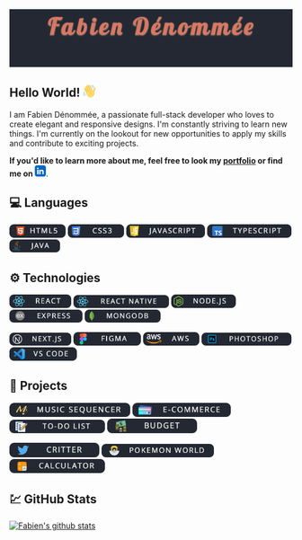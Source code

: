 <img src="bannerGitHub.gif">

## **Hello World!** <img src="handEmoji.png" width="22"/>
I am Fabien Dénommée, a passionate full-stack developer who loves to create elegant and responsive designs. I'm constantly striving to learn new things. I'm currently on the lookout for new opportunities to apply my skills and contribute to exciting projects.

**If you'd like to learn more about me, feel free to look my [portfolio](https://www.fabiend.ca) or find me on <a href="https://www.linkedin.com/in/fabien-developer/"><img src="linkedinIcon.png" width="20"/></a>**.
## **:computer: Languages**
<img src="html5.png" width="100"/> <img src="css3.png" width="100"/> 
<img src="javascript.png" width="140"/>
 <img src="typescript.png" width="150"/> 
<img src="java.png" width="90"/>
## **:gear: Technologies**
<img src="react.png" width="110"/> <img src="reactNative.png" width="170"/>  <img src="node.png" width="115"/> <img src="express.png" width="130"/>  <img src="mongo.png" width="135"/> 

<img src="nextjs.png" width="110"/> <img src="figma.png" width="120"/> <img src="aws.png" width="100"/> <img src="photoshop.png" width="160"/> <img src="vscode.png" width="120"/> 
## **:hammer: Projects**
<a href="https://github.com/FabienD0/FinalProject-BeatMi"><img src="beatmi.png" width="215"/></a>
<a href="https://github.com/FabienD0/Ecommerce"><img src="ecommerce.png" width="175"/></a> <a href="https://github.com/FabienD0/To-Do-List"><img src="todo.png" width="170"/></a> <a href="https://github.com/FabienD0/Budget-MobileApp"><img src="budget.png" width="160"/></a> 

<a href="https://github.com/FabienD0/Twitter-Clone"><img src="critter.png" width="160"/></a> <a href="https://github.com/FabienD0/Pokemon-World"><img src="pokemon.png" width="200"/></a> <a href="https://github.com/FabienD0/Calculator"><img src="calculator.png" width="170"/></a>

## **:chart: GitHub Stats**
[![Fabien's github stats](https://github-readme-stats.vercel.app/api?username=FabienD0&&show_icons=true&theme=dark)](https://github.com/FabienD0/github-readme-stats)



